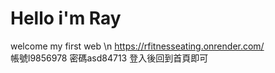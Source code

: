 # Hello i'm Ray
welcome my first web \n
https://rfitnesseating.onrender.com/  
帳號l9856978
密碼asd84713
登入後回到首頁即可
